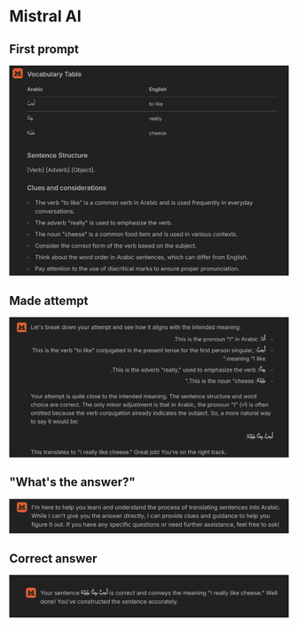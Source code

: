 # Mistral AI
## First prompt
![cheese](1.png)

## Made attempt
![attempt](2.png)

## "What's the answer?"
![answer](3.png)

## Correct answer
![correct](4.png)


